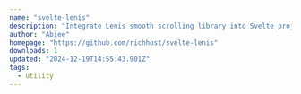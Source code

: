 ```yaml
---
name: "svelte-lenis"
description: "Integrate Lenis smooth scrolling library into Svelte projects."
author: "Abiee"
homepage: "https://github.com/richhost/svelte-lenis"
downloads: 1
updated: "2024-12-19T14:55:43.901Z"
tags: 
  - utility
---
```

